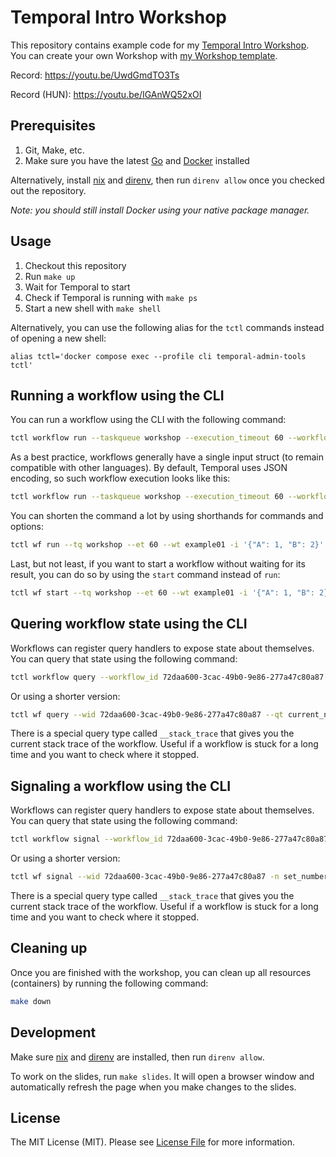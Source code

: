 # Temporal Intro Workshop

This repository contains example code for my [Temporal Intro Workshop](https://sagikazarmark.github.io/temporal-intro-workshop/). You can create your own Workshop with [my Workshop template](https://github.com/sagikazarmark/workshop-template).

Record: https://youtu.be/UwdGmdTO3Ts

Record (HUN): https://youtu.be/IGAnWQ52xOI


## Prerequisites

1. Git, Make, etc.
2. Make sure you have the latest [Go](https://golang.org/) and [Docker](https://www.docker.com/get-started) installed

Alternatively, install [nix](https://nixos.org) and [direnv](https://direnv.net), then run `direnv allow` once you checked out the repository.

_Note: you should still install Docker using your native package manager._


## Usage

1. Checkout this repository
2. Run `make up`
3. Wait for Temporal to start
4. Check if Temporal is running with `make ps`
5. Start a new shell with `make shell`

Alternatively, you can use the following alias for the `tctl` commands instead of opening a new shell:

```shell
alias tctl='docker compose exec --profile cli temporal-admin-tools tctl'
```


## Running a workflow using the CLI

You can run a workflow using the CLI with the following command:

```bash
tctl workflow run --taskqueue workshop --execution_timeout 60 --workflow_type WORKFLOW_TYPE -i 'arg1 arg2...'
```

As a best practice, workflows generally have a single input struct (to remain compatible with other languages).
By default, Temporal uses JSON encoding, so such workflow execution looks like this:

```bash
tctl workflow run --taskqueue workshop --execution_timeout 60 --workflow_type example01 -i '{"A": 1, "B": 2}'
```

You can shorten the command a lot by using shorthands for commands and options:

```bash
tctl wf run --tq workshop --et 60 --wt example01 -i '{"A": 1, "B": 2}'
```

Last, but not least, if you want to start a workflow without waiting for its result,
you can do so by using the `start` command instead of `run`:

```bash
tctl wf start --tq workshop --et 60 --wt example01 -i '{"A": 1, "B": 2}'
```


## Quering workflow state using the CLI

Workflows can register query handlers to expose state about themselves. You can query that state using the following command:

```bash
tctl workflow query --workflow_id 72daa600-3cac-49b0-9e86-277a47c80a87 --query_type current_number
```

Or using a shorter version:

```bash
tctl wf query --wid 72daa600-3cac-49b0-9e86-277a47c80a87 --qt current_number
```

There is a special query type called `__stack_trace` that gives you the current stack trace of the workflow.
Useful if a workflow is stuck for a long time and you want to check where it stopped.


## Signaling a workflow using the CLI

Workflows can register query handlers to expose state about themselves. You can query that state using the following command:

```bash
tctl workflow signal --workflow_id 72daa600-3cac-49b0-9e86-277a47c80a87 --name set_number --input '2'
```

Or using a shorter version:

```bash
tctl wf signal --wid 72daa600-3cac-49b0-9e86-277a47c80a87 -n set_number -i '2'
```

There is a special query type called `__stack_trace` that gives you the current stack trace of the workflow.
Useful if a workflow is stuck for a long time and you want to check where it stopped.


## Cleaning up

Once you are finished with the workshop, you can clean up all resources (containers) by running the following command:

```bash
make down
```


## Development

Make sure [nix](https://nixos.org) and [direnv](https://direnv.net) are installed, then run `direnv allow`.

To work on the slides, run `make slides`.
It will open a browser window and automatically refresh the page when you make changes to the slides.


## License

The MIT License (MIT). Please see [License File](LICENSE) for more information.
